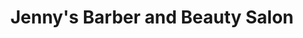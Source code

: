 ---
title: "Jenny's Barber and Beauty Salon"
url: /fredericksburg/jennys-barber-and-beauty-salon/
shop: beauty
---